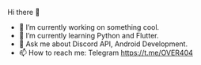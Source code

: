  Hi there 👋



- 🔭 I’m currently working on something cool.
- 🌱 I’m currently learning Python and Flutter.
- 💬 Ask me about Discord API, Android Development.
- 📫 How to reach me: Telegram https://t.me/OVER404
